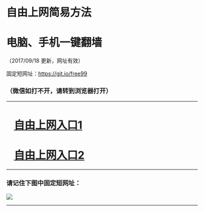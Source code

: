﻿# 自由上网简易方法

# 电脑、手机一键翻墙

（2017/09/18 更新，网址有效）

固定短网址：https://git.io/free99

### （微信如打不开，请转到浏览器打开）


***





# &nbsp;&nbsp; <a href="http://ft1419016166.fwq-tz1005.info/fwqtz01.html?t=091800132754 " target="_blank">自由上网入口1</a>
# &nbsp;&nbsp; <a href="http://ft2859130505.fwq-tz1006.info/fwqtz02.html?t=091800116380 " target="_blank">自由上网入口2</a>
***

### 请记住下图中固定短网址：

<img src="https://s3-us-west-2.amazonaws.com/fwq-1001/yjfq-20170905okok.png" /> 


***


